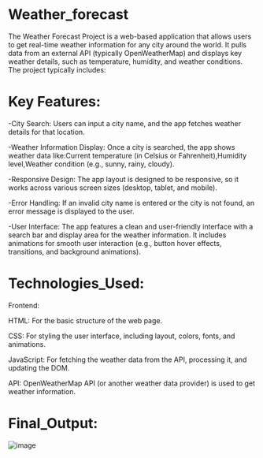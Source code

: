 # Weather_forecast
The Weather Forecast Project is a web-based application that allows users to get real-time weather information for any city around the world. It pulls data from an external API (typically OpenWeatherMap) and displays key weather details, such as temperature, humidity, and weather conditions. The project typically includes:

# Key Features:

-City Search: Users can input a city name, and the app fetches weather details for that location.

-Weather Information Display: Once a city is searched, the app shows weather data like:Current temperature (in Celsius or Fahrenheit),Humidity level,Weather condition (e.g., sunny, rainy, cloudy).

-Responsive Design: The app layout is designed to be responsive, so it works across various screen sizes (desktop, tablet, and mobile).

-Error Handling: If an invalid city name is entered or the city is not found, an error message is displayed to the user.

-User Interface: The app features a clean and user-friendly interface with a search bar and display area for the weather information. It includes animations for smooth user interaction (e.g., button hover effects, transitions, and background animations).

# Technologies_Used:
Frontend:

HTML: For the basic structure of the web page.

CSS: For styling the user interface, including layout, colors, fonts, and animations.

JavaScript: For fetching the weather data from the API, processing it, and updating the DOM.

API: OpenWeatherMap API (or another weather data provider) is used to get weather information.

# Final_Output:
![image](https://github.com/user-attachments/assets/4757a923-f51e-407a-ac28-23711c784e75)
